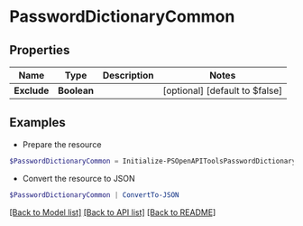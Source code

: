 # PasswordDictionaryCommon
## Properties

Name | Type | Description | Notes
------------ | ------------- | ------------- | -------------
**Exclude** | **Boolean** |  | [optional] [default to $false]

## Examples

- Prepare the resource
```powershell
$PasswordDictionaryCommon = Initialize-PSOpenAPIToolsPasswordDictionaryCommon  -Exclude null
```

- Convert the resource to JSON
```powershell
$PasswordDictionaryCommon | ConvertTo-JSON
```

[[Back to Model list]](../README.md#documentation-for-models) [[Back to API list]](../README.md#documentation-for-api-endpoints) [[Back to README]](../README.md)

